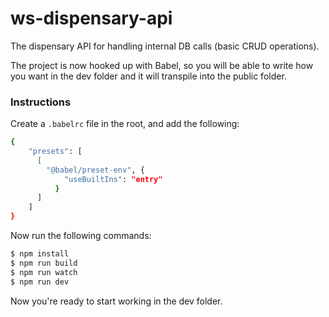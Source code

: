 # ws-dispensary-api

The dispensary API for handling internal DB calls (basic CRUD operations).

The project is now hooked up with Babel, so you will be able to write how you want in the dev folder and it will transpile into the public folder.

### Instructions

Create a `.babelrc` file in the root, and add the following:

```sh
{
    "presets": [
      [
        "@babel/preset-env", {
            "useBuiltIns": "entry"
          }
      ]
    ]
}
```

Now run the following commands:

```sh
$ npm install
$ npm run build
$ npm run watch
$ npm run dev
```
Now you're ready to start working in the dev folder.
